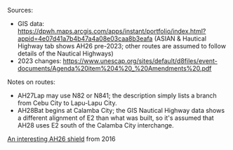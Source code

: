 Sources:
* GIS data: https://dpwh.maps.arcgis.com/apps/instant/portfolio/index.html?appid=4e07d41a7b4b47a4a08e03caa8b3eafa (ASIAN & Hautical Highway tab shows AH26 pre-2023; other routes are assumed to follow details of the Nautical Highways)
* 2023 changes: https://www.unescap.org/sites/default/d8files/event-documents/Agenda%20item%204%20_%20Amendments%20.pdf

Notes on routes:
* AH27Lap may use N82 or N841; the description simply lists a branch from Cebu City to Lapu-Lapu City.
* AH28Bat begins at Calamba City; the GIS Nautical Highway data shows a different alignment of E2 than what was built, so it's assumed that AH28 uses E2 south of the Calamba City interchange.

[An interesting AH26 shield](https://www.google.com/maps/@7.1500561,121.9075178,3a,31.3y,180.57h,88.51t/data=!3m7!1e1!3m5!1s6RgkT6Naz7w2zmiFdXKMZA!2e0!6shttps:%2F%2Fstreetviewpixels-pa.googleapis.com%2Fv1%2Fthumbnail%3Fcb_client%3Dmaps_sv.tactile%26w%3D900%26h%3D600%26pitch%3D1.4859582504570454%26panoid%3D6RgkT6Naz7w2zmiFdXKMZA%26yaw%3D180.57448775361644!7i13312!8i6656?entry=ttu&g_ep=EgoyMDI1MDQwMi4xIKXMDSoASAFQAw%3D%3D) from 2016
